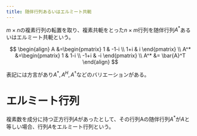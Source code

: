 ```yaml
---
title: 随伴行列あるいはエルミート共軛
---
```


$m\times n$の複素行列の転置を取り、複素共軛をとった$n\times m$行列を随伴行列$A^*$あるいはエルミート共軛という。

$$
\begin{align}
A &=\begin{pmatrix} 1 & -1-i \\ 1+i & i \end{pmatrix} \\
A^* &=\begin{pmatrix} 1 & 1-i \\ -1+i & -i \end{pmatrix} \\
A^* &= \bar{A}^T
\end{align}
$$

表記には方言があり$A^*, A^H, A^\dagger$などのバリエーションがある。

# エルミート行列

複素数を成分に持つ正方行列$A$があったとして、その行列Aの随伴行列$A^*$が$A$と等しい場合、行列$A$をエルミート行列という。
